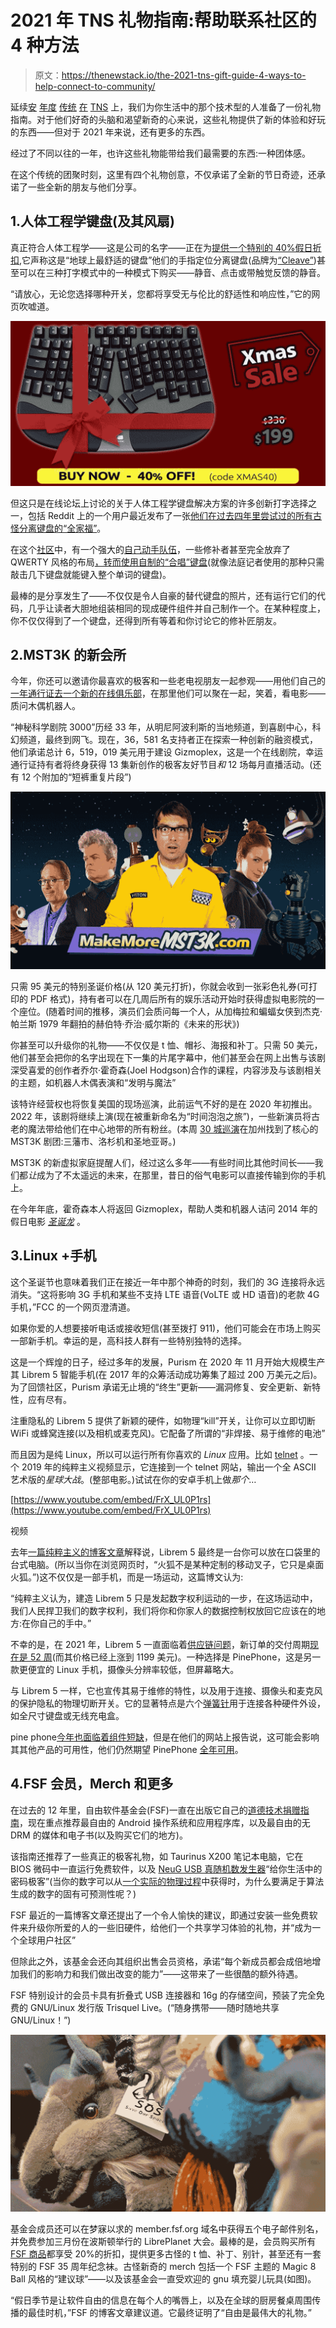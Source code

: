 # 2021 年 TNS 礼物指南:帮助联系社区的 4 种方法

> 原文：<https://thenewstack.io/the-2021-tns-gift-guide-4-ways-to-help-connect-to-community/>

延续[安](https://thenewstack.io/exploding-kittens-geeky-gifts-secretly-wish-got/) [年度](https://thenewstack.io/geeky-gifts-secretly-wish-wed-gotten/) [传统](https://thenewstack.io/tech-y-gifts-geeks-2017-edition/) [在](https://thenewstack.io/a-very-geeky-christmas-four-gift-ideas-for-the-programmer-in-your-life/) [TNS](https://thenewstack.io/tns-gift-guide-for-2020-practical-projects-and-fabulous-fun/) 上，我们为你生活中的那个技术型的人准备了一份礼物指南。对于他们好奇的头脑和渴望新奇的心来说，这些礼物提供了新的体验和好玩的东西——但对于 2021 年来说，还有更多的东西。

经过了不同以往的一年，也许这些礼物能带给我们最需要的东西:一种团体感。

在这个传统的团聚时刻，这里有四个礼物创意，不仅承诺了全新的节日奇迹，还承诺了一些全新的朋友与他们分享。

## 1.人体工程学键盘(及其风扇)

真正符合人体工程学——这是公司的名字——正在为[提供一个特别的 40%假日折扣](https://trulyergonomic.com/ergonomic-keyboards/),它声称这是“地球上最舒适的键盘”他们的手指定位分离键盘(品牌为[“Cleave”](https://trulyergonomic.com/ergonomic-keyboards/mechanical-keyboards/products/cleave-truly-ergonomic-mechanical-keyboard/))甚至可以在三种打字模式中的一种模式下购买——静音、点击或带触觉反馈的静音。

“请放心，无论您选择哪种开关，您都将享受无与伦比的舒适性和响应性，”它的网页吹嘘道。

![TrulyErgonomic-Cleave-XMAS-SALE](img/55490a02d2899c2f4ccadb52d4b3a44a.png)

但这只是在线论坛上讨论的关于人体工程学键盘解决方案的许多创新打字选择之一，包括 Reddit 上的一个用户最近发布了一张[他们在过去四年里尝试过的所有古怪分离键盘的“全家福”](https://www.reddit.com/r/ErgoMechKeyboards/comments/rijmgr/all_my_keyboards_since_2017_a_family_photo/)。

在这个[社区](https://www.reddit.com/r/ErgoMechKeyboards/comments/rhp76b/dao_choc_ble_open_source_wireless_split_keyboard/)中，有一个强大的[自己动手队伍](https://www.reddit.com/r/ErgoMechKeyboards/comments/ri2udo/sourcing_bulk_components_for_diy_builds/)，一些修补者甚至完全放弃了 QWERTY 风格的布局[，转而使用自制的“合唱”键盘](https://www.reddit.com/r/ErgoMechKeyboards/comments/pd6dkb/chordie_typing_demo/)(就像法庭记者使用的那种只需敲击几下键盘就能键入整个单词的键盘)。

最棒的是分享发生了——不仅仅是令人自豪的替代键盘的照片，还有运行它们的代码，几乎让读者大胆地组装相同的现成硬件组件并自己制作一个。在某种程度上，你不仅仅得到了一个键盘，还得到所有等着和你讨论它的修补匠朋友。

## 2.MST3K 的新会所

今年，你还可以邀请你最喜欢的极客和一些老电视朋友一起参观——用他们自己的[一年通行证去一个新的在线俱乐部](https://makemoremst3k.backerkit.com/hosted_preorders/cart)，在那里他们可以聚在一起，笑着，看电影——质问木偶机器人。

“神秘科学剧院 3000”历经 33 年，从明尼阿波利斯的当地频道，到喜剧中心，科幻频道，最终到网飞。现在，36，581 名支持者正在探索一种创新的融资模式，他们承诺总计 6，519，019 美元用于建设 Gizmoplex，这是一个在线剧院，幸运通行证持有者将终身获得 13 集新创作的极客友好节目*和* 12 场每月直播活动。(还有 12 个附加的“短裤重复片段”)

![Mystery Science Theater cast](img/9b583959e0ad22f2f4244f2bceda5b59.png)

只需 95 美元的特别圣诞价格(从 120 美元打折)，你就会收到一张彩色礼券(可打印的 PDF 格式)，持有者可以在几周后所有的娱乐活动开始时获得虚拟电影院的一个座位。(随着时间的推移，演员们会质问每一个人，从加梅拉和蝙蝠女侠到杰克·帕兰斯 1979 年翻拍的赫伯特·乔治·威尔斯的《未来的形状》)

你甚至可以升级你的礼物——不仅仅是 t 恤、帽衫、海报和补丁。只需 50 美元，他们甚至会把你的名字出现在下一集的片尾字幕中，他们甚至会在网上出售与该剧深受喜爱的创作者乔尔·霍奇森(Joel Hodgson)合作的课程，内容涉及与该剧相关的主题，如机器人木偶表演和“发明与魔法”

该特许经营权也将恢复美国的现场巡演，此前运气不好的是在 2020 年初推出。2022 年，该剧将继续上演(现在被重新命名为“时间泡泡之旅”)，一些新演员将古老的魔法带给他们在中心地带的所有粉丝。(本周 [30 城巡演](https://mst3klive.com/events/)在加州找到了核心的 MST3K 剧团:三藩市、洛杉机和圣地亚哥。)

MST3K 的新虚拟家庭提醒人们，经过这么多年——有些时间比其他时间长——我们都*让*成为了不太遥远的未来，在那里，昔日的俗气电影可以直接传输到你的手机上。

在今年年底，霍奇森本人将返回 Gizmoplex，帮助人类和机器人诘问 2014 年的假日电影 [*圣诞龙*](https://www.youtube.com/watch?v=N50pPqlCcIo) 。

## 3.Linux +手机

这个圣诞节也意味着我们正在接近一年中那个神奇的时刻，我们的 3G 连接将永远消失。“这将影响 3G 手机和某些不支持 LTE 语音(VoLTE 或 HD 语音)的老款 4G 手机，”FCC 的一个网页澄清道。

如果你爱的人想要接听电话或接收短信(甚至拨打 911)，他们可能会在市场上购买一部新手机。幸运的是，高科技人群有一些特别独特的选择。

这是一个辉煌的日子，经过多年的发展，Purism 在 2020 年 11 月开始大规模生产其 Librem 5 智能手机(在 2017 年的众筹活动成功筹集了超过 200 万美元之后)。为了回馈社区，Purism 承诺无止境的“终生”更新——漏洞修复、安全更新、新特性，应有尽有。

注重隐私的 Librem 5 提供了新颖的硬件，如物理“kill”开关，让你可以立即切断 WiFi 或蜂窝连接(以及相机或麦克风)。它配备了所谓的“非焊接、易于维修的电池”

而且因为是纯 Linux，所以可以运行所有你喜欢的 *Linux* 应用。比如 [telnet](https://thenewstack.io/the-lost-worlds-of-telnet/) 。一个 2019 年的纯粹主义视频显示，它连接到一个 telnet 网站，输出一个全 ASCII 艺术版的*星球大战*。(整部电影。)试试在你的安卓手机上做*那个*…

[https://www.youtube.com/embed/FrX_UL0P1rs](https://www.youtube.com/embed/FrX_UL0P1rs)

视频

去年[一篇纯粹主义的博客文章](https://puri.sm/posts/investing-in-real-convergence/)解释说，Librem 5 最终是一台你可以放在口袋里的台式电脑。(所以当你在浏览网页时，“火狐不是某种定制的移动叉子，它只是桌面火狐。”)这不仅仅是一部手机，而是一场运动，这篇博文认为:

“纯粹主义认为，建造 Librem 5 只是发起数字权利运动的一步，在这场运动中，我们人民捍卫我们的数字权利，我们将你和你家人的数据控制权放回它应该在的地方:在你自己的手中。”

不幸的是，在 2021 年，Librem 5 一直面临着[供应链问题](https://puri.sm/posts/the-ball-and-supply-chain/)，新订单的交付周期[现在是 52 周](https://shop.puri.sm/shop/librem-5/)(而其价格已经上涨到 1199 美元)。一种选择是 PinePhone，这是另一款更便宜的 Linux 手机，摄像头分辨率较低，但屏幕略大。

与 Librem 5 一样，它也宣传其易于维修的特性，以及用于连接、摄像头和麦克风的保护隐私的物理切断开关。它的显著特点是六个[弹簧针](https://en.wikipedia.org/wiki/Pogo_pin)用于连接各种硬件外设，如全尺寸键盘或无线充电盒。

pine phone[今年也面临着组件短缺](https://www.pine64.org/2021/12/15/december-update-a-year-in-review/)，但是在他们的网站上报告说，这可能会影响其其他产品的可用性，他们仍然期望 PinePhone [全年可用](https://www.pine64.org/availability-and-shipping-status/)。

## 4.FSF 会员，Merch 和更多

在过去的 12 年里，自由软件基金会(FSF)一直在出版它自己的[道德技术捐赠指南](https://www.fsf.org/givingguide/v12/?pk_campaign=fall21)，现在重点推荐最自由的 Android 操作系统和应用程序库，以及最自由的无 DRM 的媒体和电子书(以及购买它们的地方)。

该指南还推荐了一些真正的极客礼物，如 Taurinus X200 笔记本电脑，它在 BIOS 微码中一直运行免费软件，以及 [NeuG USB 真随机数发生器](https://shop.fsf.org/storage-devices/neug-usb-true-random-number-generator)“给你生活中的密码极客”(当你的数字可以从[一个实际的物理过程](https://en.wikipedia.org/wiki/Hardware_random_number_generator)中获得时，为什么要满足于算法生成的数字的固有可预测性呢？)

FSF 最近的一篇博客文章还提出了一个令人愉快的建议，即通过安装一些免费软件来升级你所爱的人的一些旧硬件，给他们一个共享学习体验的礼物，并“成为一个全球用户社区”

但除此之外，该基金会还向其组织出售会员资格，承诺“每个新成员都会成倍地增加我们的影响力和我们做出改变的能力”——这带来了一些很酷的额外待遇。

FSF 特别设计的会员卡具有折叠式 USB 连接器和 16g 的存储空间，预装了完全免费的 GNU/Linux 发行版 Trisquel Live。(“随身携带——随时随地共享 GNU/Linux！”)

![Free Software Foundation's stuffed toy gnu mascot](img/fce734a75de0a64560f06ec117ac1428.png)

基金会成员还可以在梦寐以求的 member.fsf.org 域名中获得五个电子邮件别名，并免费参加三月份在波斯顿举行的 LibrePlanet 大会。最棒的是，会员购买所有 [FSF 商品](https://shop.fsf.org/)都享受 20%的折扣，提供更多古怪的 t 恤、补丁、别针，甚至还有一套特别的 FSF 35 周年纪念袜。古怪新奇的 merch 包括一个 FSF 主题的 Magic 8 Ball 风格的“建议球”——以及该基金会一直受欢迎的 gnu 填充婴儿玩具(如图)。

“假日季节是让软件自由的信息在每个人的嘴唇上，以及在全球的厨房餐桌周围传播的最佳时机，”FSF 的博客文章建议道。它最终证明了“自由是最伟大的礼物。”

<svg xmlns:xlink="http://www.w3.org/1999/xlink" viewBox="0 0 68 31" version="1.1"><title>Group</title> <desc>Created with Sketch.</desc></svg>